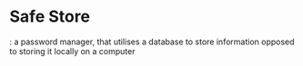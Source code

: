 # Safe Store
: a password manager, that utilises a database to store information opposed to storing it locally on a computer
